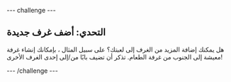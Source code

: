 \--- challenge \---

## التحدي: أضف غرف جديدة

هل يمكنك إضافة المزيد من الغرف إلى لعبتك؟ على سبيل المثال ، بإمكانك إنشاء غرفة معيشة إلى الجنوب من غرفة الطعام. تذكر أن تضيف بابًا من/إلى إحدى الغرف الأخرى!

\--- /challenge \---